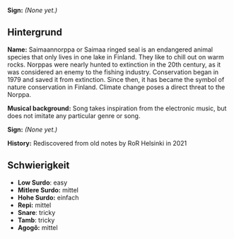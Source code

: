 **Sign:** *(None yet.)*

## Hintergrund

**Name:** Saimaannorppa or Saimaa ringed seal is an endangered animal species
that only lives in one lake in Finland. They like to chill out on warm rocks.
Norppas were nearly hunted to extinction in the 20th century, as it was
considered an enemy to the fishing industry. Conservation began in 1979 and
saved it from extinction. Since then, it has became the symbol of nature
conservation in Finland. Climate change poses a direct threat to the Norppa.

**Musical background:** Song takes inspiration from the electronic music, but
does not imitate any particular genre or song.

**Sign:** *(None yet.)*

**History:** Rediscovered from old notes by RoR Helsinki in 2021

## Schwierigkeit

* **Low Surdo**: easy
* **Mitlere Surdo:** mittel
* **Hohe Surdo:** einfach
* **Repi:** mittel
* **Snare**: tricky
* **Tamb**: tricky
* **Agogô:** mittel
